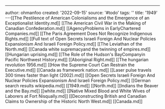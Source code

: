 ---
author: ohmanfoo
created: '2022-09-15'
source: '#todo'
tags: ''
title: '1949'
---[[The Pestilence of American Colonialisms and the Emergence of an Exceptionalist Identity.md]]
[[The American Civil War in the Making of Canadian Confederation.md]]
[[AgencyProblems in EarlyChartered Companies.md]]
[[The Paris Agreement Does Not Recognize Indigenous Rights.md]]
[[Full text of Open Secrets Israeli Foreign And Nuclear Policies Expansionism And Israeli Foreign Policy.md]]
[[The Leviathan of the North.md]]
[[Canada white supremacyand the twinning of empires.md]]
[[Hungarian uprising.md]]
[[The Role of the Hudson's BayCompanyin Pacific Northwest History.md]]
[[Aboriginal Right.md]]
[[The hungarian revolution 1956.md]]
[[How the Supreme Court Can Restrain the Executive.md]]
[[Canada as framework nation.md]]
[[Laser pulse travels 300 times faster than light (2002).md]]
[[Open Secrets Israeli Foreign And Nuclear Policies Expansionism And Israeli Foreign Policy.md]]
[[German search results wikipedia.md]]
[[1949.md]]
[[North.md]]
[[Indians the Beaver and the Bay.md]]
[[white.md]]
[[Native Mixed Blood and White Wives of Laborers at Fort Nisqually.md]]
[[Deconstructing British and Canadian Claims to Ownership of the Historic North West.md]]
[[Canada.md]]
